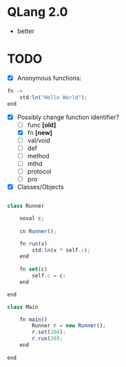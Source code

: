 # QLang 2.0

- better


# TODO

 - [x] Anonymous functions:

```js
fn -> 
	std:ln("Hello World"); 
end
```

 - [x] Possibly change function identifier?
	 - [ ] func **[old]**
	 - [x] fn **[new]**
	 - [ ] val/void
	 - [ ] def
	 - [ ] method
	 - [ ] mthd
	 - [ ] protocol
	 - [ ] pro
 - [x] Classes/Objects
```js

class Runner

	noval c;
	
	cn Runner();

	fn run(x)
		std:ln(x * self.c);
	end
	
	fn set(c)
		self.c = c;
	end

end

class Main

	fn main()
		Runner r = new Runner();
		r.set(204);
		r.run(20);
	end
	
end
```
